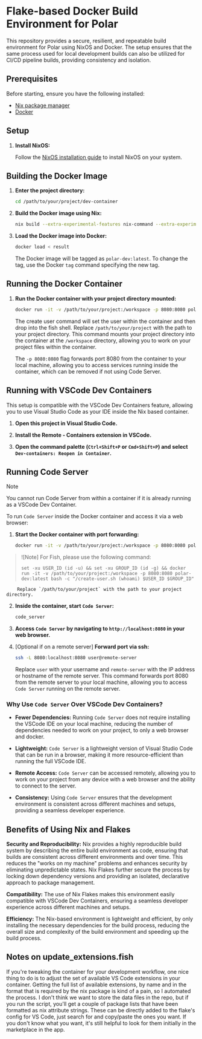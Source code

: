 # Flake-based Docker Build Environment for Polar

This repository provides a secure, resilient, and repeatable build environment 
for Polar using NixOS and Docker. The setup ensures that the same process used 
for local development builds can also be utilized for CI/CD pipeline builds, 
providing consistency and isolation.

## Prerequisites

Before starting, ensure you have the following installed:

- [Nix package manager](https://nixos.org/download.html)
- [Docker](https://docs.docker.com/get-docker/)

## Setup

1. **Install NixOS:**

    Follow the [NixOS installation
    guide](https://nixos.org/manual/nixos/stable/#ch-installation) to install
    NixOS on your system.

## Building the Docker Image
1. **Enter the project directory:**

    ```bash
    cd /path/to/your/project/dev-container
    ```

2. **Build the Docker image using Nix:**

    ```bash
    nix build --extra-experimental-features nix-command --extra-experimental-features flakes
    ```

3. **Load the Docker image into Docker:**

    ```bash
    docker load < result
    ```

    The Docker image will be tagged as `polar-dev:latest`. To change the tag,
    use the Docker `tag` command specifying the new tag.

## Running the Docker Container

1. **Run the Docker container with your project directory mounted:**
    ```bash
    docker run -it -v /path/to/your/project:/workspace -p 8080:8080 polar-dev:latest bash -c "/create-user.sh $(whoami) $(id -u) $(id -g)"
    ```

    The create user command will set the user within the container and then
    drop into the fish shell. Replace `/path/to/your/project` with the path to
    your project directory. This command mounts your project directory into the
    container at the `/workspace` directory, allowing you to work on your
    project files within the container. 
    
    The `-p 8080:8080` flag forwards port 8080 from the container to your local
    machine, allowing you to access services running inside the container,
    which can be removed if not using Code Server.

## Running with VSCode Dev Containers

This setup is compatible with the VSCode Dev Containers feature, allowing you
to use Visual Studio Code as your IDE inside the Nix based container.

1. **Open this project in Visual Studio Code.**

2. **Install the Remote - Containers extension in VSCode.**

3. **Open the command palette (`Ctrl+Shift+P` or `Cmd+Shift+P`) and select
   `Dev-containers: Reopen in Container`.**


## Running Code Server

> [!NOTE]  
> You cannot run Code Server from within a container if it is already running as a VSCode Dev Container.

To run `Code Server` inside the Docker container and access it via a web browser:

1. **Start the Docker container with port forwarding:**

    ```bash
    docker run -it -v /path/to/your/project:/workspace -p 8080:8080 polar-dev:latest bash -c "/create-user.sh $(whoami) $(id -u) $(id -g)"
    ```

> ![Note]
> For Fish, please use the following command:
> ```fish
> set -xu USER_ID (id -u) && set -xu GROUP_ID (id -g) && docker run -it -v /path/to/your/project:/workspace -p 8080:8080 polar-dev:latest bash -c "/create-user.sh (whoami) $USER_ID $GROUP_ID"
> ```
    
        Replace `/path/to/your/project` with the path to your project directory.


2. **Inside the container, start `Code Server`:**

    ```bash
    code_server
    ```

3. **Access `Code Server` by navigating to `http://localhost:8080` in your web browser.**

4. [Optional if on a remote server] **Forward port via ssh:**

    ```bash
    ssh -L 8080:localhost:8080 user@remote-server
    ```

    Replace `user` with your username and `remote-server` with the IP address
    or hostname of the remote server. This command forwards port 8080 from the
    remote server to your local machine, allowing you to access `Code Server`
    running on the remote server.

### Why Use `Code Server` Over VSCode Dev Containers?

- **Fewer Dependencies:**
    Running `Code Server` does not require installing the VSCode IDE on your
    local machine, reducing the number of dependencies needed to work on your
    project, to only a web browser and docker.

- **Lightweight:**
    `Code Server` is a lightweight version of Visual Studio Code that can be
    run in a browser, making it more resource-efficient than running the full
    VSCode IDE.

- **Remote Access:**
    `Code Server` can be accessed remotely, allowing you to work on your
    project from any device with a web browser and the ability to connect to
    the server.

- **Consistency:**
    Using `Code Server` ensures that the development environment is consistent
    across different machines and setups, providing a seamless developer
    experience.


## Benefits of Using Nix and Flakes

**Security and Reproducibility:**
Nix provides a highly reproducible build system by describing the entire build
environment as code, ensuring that builds are consistent across different
environments and over time. This reduces the "works on my machine" problems and
enhances security by eliminating unpredictable states. Nix Flakes further
secure the process by locking down dependency versions and providing an
isolated, declarative approach to package management.

**Compatibility:**
The use of Nix Flakes makes this environment easily compatible with VSCode Dev
Containers, ensuring a seamless developer experience across different machines
and setups.

**Efficiency:**
The Nix-based environment is lightweight and efficient, by only installing the
necessary dependencies for the build process, reducing the overall size and
complexity of the build environment and speeding up the build process.

## Notes on update_extensions.fish
If you're tweaking the container for your development workflow, one nice thing
to do is to adjust the set of available VS Code extensions in your container.
Getting the full list of available extensions, by name and in the format that
is required by the nix package is kind of a pain, so I automated the process. I
don't think we want to store the data files in the repo, but if you run the
script, you'll get a couple of package lists that have been formatted as nix
attribute strings. These can be directly added to the flake's config for VS
Code, just search for and copy/paste the ones you want. If you don't know what
you want, it's still helpful to look for them initially in the marketplace in
the app.
